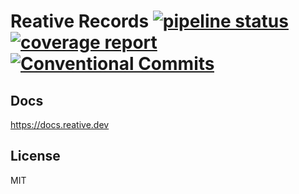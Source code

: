 # Reative Records [![pipeline status](https://gitlab.com/reative-team/test-core/badges/master/pipeline.svg)](https://gitlab.com/reative-team/test-core/commits/master) [![coverage report](https://gitlab.com/reative-team/test-core/badges/master/coverage.svg)](https://gitlab.com/reative-team/test-core/commits/master) [![Conventional Commits](https://img.shields.io/badge/commitizen-friendly-brightgreen.svg)](https://conventionalcommits.org)

## Docs

https://docs.reative.dev

## License

MIT
